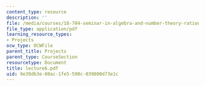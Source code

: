 ```yaml
---
content_type: resource
description: ''
file: /media/courses/18-704-seminar-in-algebra-and-number-theory-rational-points-on-elliptic-curves-fall-2004/9e39db3e08ac1fe5590c039800d73e1c_lecture6.pdf
file_type: application/pdf
learning_resource_types:
- Projects
ocw_type: OCWFile
parent_title: Projects
parent_type: CourseSection
resourcetype: Document
title: lecture6.pdf
uid: 9e39db3e-08ac-1fe5-590c-039800d73e1c
---
```

